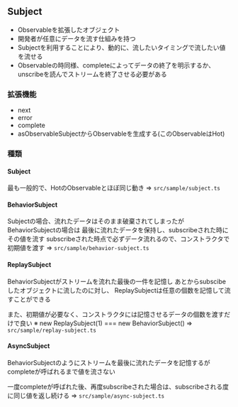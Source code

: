 ## Subject
* Observableを拡張したオブジェクト
* 開発者が任意にデータを流す仕組みを持つ
* Subjectを利用することにより、動的に、流したいタイミングで流したい値を流せる
* Observableの時同様、completeによってデータの終了を明示するか、unscribeを読んでストリームを終了させる必要がある

### 拡張機能
* next
* error
* complete
* asObservableSubjectからObservableを生成する(このObservableはHot)

### 種類
####  Subject
最も一般的で、HotのObservableとほぼ同じ動き
=> `src/sample/subject.ts`

#### BehaviorSubject
Subjectの場合、流れたデータはそのまま破棄されてしまったがBehaviorSubjectの場合は
最後に流れたデータを保持し、subscribeされた時にその値を流す
subscribeされた時点で必ずデータ流れるので、コンストラクタで初期値を渡す
=> `src/sample/behavior-subject.ts`

#### ReplaySubject
BehaviorSubjectがストリームを流れた最後の一件を記憶し
あとからsubscibeしたオブジェクトに流したのに対し、
ReplaySubjectは任意の個数を記憶して流すことができる

また、初期値が必要なく、コンストラクタには記憶させるデータの個数を渡すだけで良い
※ new ReplaySubject(1) === new BehaviorSubject()
=> `src/sample/replay-subject.ts`

#### AsyncSubject
BehaviorSubjectのようにストリームを最後に流れたデータを記憶するが
completeが呼ばれるまで値を流さない

一度completeが呼ばれた後、再度subscribeされた場合は、subscribeされる度に同じ値を返し続ける
=> `src/sample/async-subject.ts`

